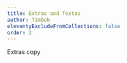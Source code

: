 ```yaml
---
title: Extras and Textas
author: Timbob
eleventyExcludeFromCollections: false
order: 2
---
```

Extras copy

